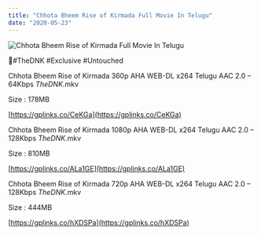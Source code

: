 ```yaml
---
title: "Chhota Bheem Rise of Kirmada Full Movie In Telugu"
date: "2020-05-23"
---
```


![Chhota Bheem Rise of Kirmada Full Movie In Telugu](https://snagfilms-a.akamaihd.net/38c1e2aa-64c1-41c3-8b5e-674247d490c8/images/2020/05/21/1590081895410_2watchriseofkirmadaonline1920x1080_16x9Images.jpg "Chhota Bheem Rise of Kirmada Full Movie In Telugu")

🌟#TheDNK #Exclusive #Untouched

Chhota Bheem Rise of Kirmada 360p AHA WEB-DL x264 Telugu AAC 2.0 – 64Kbps _TheDNK_.mkv

Size : 178MB

[https://gplinks.co/CeKGa](https://gplinks.co/CeKGa)

Chhota Bheem Rise of Kirmada 1080p AHA WEB-DL x264 Telugu AAC 2.0 – 128Kbps _TheDNK_.mkv

Size : 810MB

[https://gplinks.co/ALa1GE](https://gplinks.co/ALa1GE)

Chhota Bheem Rise of Kirmada 720p AHA WEB-DL x264 Telugu AAC 2.0 – 128Kbps _TheDNK_.mkv

Size : 444MB

[https://gplinks.co/hXDSPa](https://gplinks.co/hXDSPa)
